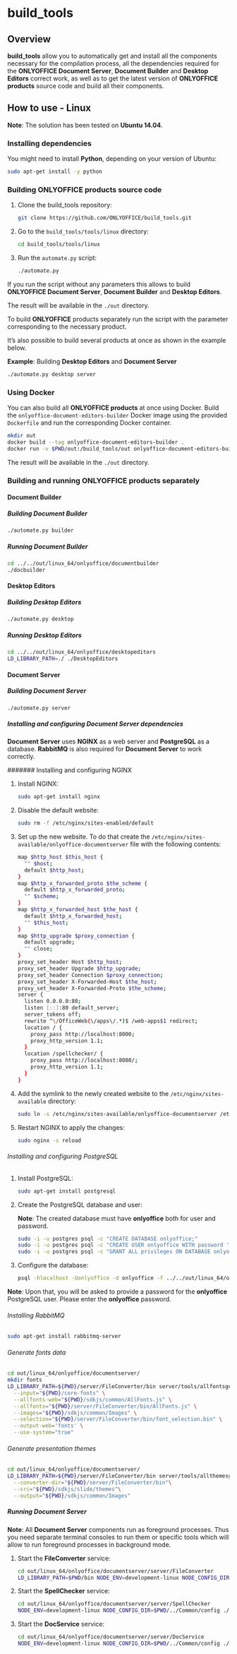 # build_tools

## Overview

**build_tools** allow you to automatically get and install all the components
necessary for the compilation process, all the dependencies required for the
**ONLYOFFICE Document Server**, **Document Builder** and **Desktop Editors**
 correct work, as well as to get the latest version of
**ONLYOFFICE products** source code and build all their components.

## How to use - Linux

**Note**: The solution has been tested on **Ubuntu 14.04**.

### Installing dependencies

You might need to install **Python**, depending on your version of Ubuntu:

```bash
sudo apt-get install -y python
```

### Building ONLYOFFICE products source code

1. Clone the build_tools repository:

    ```bash
    git clone https://github.com/ONLYOFFICE/build_tools.git
    ```

2. Go to the `build_tools/tools/linux` directory:

    ```bash
    cd build_tools/tools/linux
    ```

3. Run the `automate.py` script:

    ```bash
    ./automate.py
    ```

If you run the script without any parameters this allows to build **ONLYOFFICE
Document Server**, **Document Builder** and **Desktop Editors**.

The result will be available in the `./out` directory.

To build **ONLYOFFICE** products separately run the script with the parameter
corresponding to the necessary product.

It’s also possible to build several products at once as shown in the example
below.

**Example**: Building **Desktop Editors** and **Document Server**

```bash
./automate.py desktop server
```

### Using Docker

You can also build all **ONLYOFFICE products** at once using Docker.
Build the `onlyoffice-document-editors-builder` Docker image using the
provided `Dockerfile` and run the corresponding Docker container.

```bash
mkdir out
docker build --tag onlyoffice-document-editors-builder .
docker run -v $PWD/out:/build_tools/out onlyoffice-document-editors-builder
```

The result will be available in the `./out` directory.

### Building and running ONLYOFFICE products separately

#### Document Builder

##### Building Document Builder

```bash
./automate.py builder
```

##### Running Document Builder

```bash
cd ../../out/linux_64/onlyoffice/documentbuilder
./docbuilder
```

#### Desktop Editors

##### Building Desktop Editors

```bash
./automate.py desktop
```

##### Running Desktop Editors

```bash
cd ../../out/linux_64/onlyoffice/desktopeditors
LD_LIBRARY_PATH=./ ./DesktopEditors
```

#### Document Server

##### Building Document Server

```bash
./automate.py server
```

##### Installing and configuring Document Server dependencies

**Document Server** uses **NGINX** as a web server and **PostgreSQL** as a database.
**RabbitMQ** is also required for **Document Server** to work correctly.

####### Installing and configuring NGINX

1. Install NGINX:

    ```bash
    sudo apt-get install nginx
    ```

2. Disable the default website:

    ```bash
    sudo rm -f /etc/nginx/sites-enabled/default
    ```

3. Set up the new website. To do that create the `/etc/nginx/sites-available/onlyoffice-documentserver`
   file with the following contents:

    ```bash
    map $http_host $this_host {
      "" $host;
      default $http_host;
    }
    map $http_x_forwarded_proto $the_scheme {
      default $http_x_forwarded_proto;
      "" $scheme;
    }
    map $http_x_forwarded_host $the_host {
      default $http_x_forwarded_host;
      "" $this_host;
    }
    map $http_upgrade $proxy_connection {
      default upgrade;
      "" close;
    }
    proxy_set_header Host $http_host;
    proxy_set_header Upgrade $http_upgrade;
    proxy_set_header Connection $proxy_connection;
    proxy_set_header X-Forwarded-Host $the_host;
    proxy_set_header X-Forwarded-Proto $the_scheme;
    server {
      listen 0.0.0.0:80;
      listen [::]:80 default_server;
      server_tokens off;
      rewrite ^\/OfficeWeb(\/apps\/.*)$ /web-apps$1 redirect;
      location / {
        proxy_pass http://localhost:8000;
        proxy_http_version 1.1;
      }
      location /spellchecker/ {
        proxy_pass http://localhost:8080/;
        proxy_http_version 1.1;
      }
    }
    ```

4. Add the symlink to the newly created website to the
   `/etc/nginx/sites-available` directory:

    ```bash
    sudo ln -s /etc/nginx/sites-available/onlyoffice-documentserver /etc/nginx/sites-enabled/onlyoffice-documentserver
    ```

5. Restart NGINX to apply the changes:

    ```bash
    sudo nginx -s reload
    ```

###### Installing and configuring PostgreSQL

1. Install PostgreSQL:

    ```bash
    sudo apt-get install postgresql
    ```

2. Create the PostgreSQL database and user:

    **Note**: The created database must have **onlyoffice** both for user and password.

    ```bash
    sudo -i -u postgres psql -c "CREATE DATABASE onlyoffice;"
    sudo -i -u postgres psql -c "CREATE USER onlyoffice WITH password 'onlyoffice';"
    sudo -i -u postgres psql -c "GRANT ALL privileges ON DATABASE onlyoffice TO onlyoffice;"
    ```

3. Configure the database:

    ```bash
    psql -hlocalhost -Uonlyoffice -d onlyoffice -f ../../out/linux_64/onlyoffice/documentserver/server/schema/postgresql/createdb.sql
    ```

**Note**: Upon that, you will be asked to provide a password for the **onlyoffice**
PostgreSQL user. Please enter the **onlyoffice** password.

###### Installing RabbitMQ

```bash
sudo apt-get install rabbitmq-server
```

###### Generate fonts data

```bash
cd out/linux_64/onlyoffice/documentserver/
mkdir fonts
LD_LIBRARY_PATH=${PWD}/server/FileConverter/bin server/tools/allfontsgen \
  --input="${PWD}/core-fonts" \
  --allfonts-web="${PWD}/sdkjs/common/AllFonts.js" \
  --allfonts="${PWD}/server/FileConverter/bin/AllFonts.js" \
  --images="${PWD}/sdkjs/common/Images" \
  --selection="${PWD}/server/FileConverter/bin/font_selection.bin" \
  --output-web='fonts' \
  --use-system="true"
```

###### Generate presentation themes

```bash
cd out/linux_64/onlyoffice/documentserver/
LD_LIBRARY_PATH=${PWD}/server/FileConverter/bin server/tools/allthemesgen \
  --converter-dir="${PWD}/server/FileConverter/bin"\
  --src="${PWD}/sdkjs/slide/themes"\
  --output="${PWD}/sdkjs/common/Images"
```

##### Running Document Server

**Note**: All **Document Server** components run as foreground processes. Thus
you need separate terminal consoles to run them or specific tools which will
allow to run foreground processes in background mode.

1. Start the **FileConverter** service:

    ```bash
    cd out/linux_64/onlyoffice/documentserver/server/FileConverter
    LD_LIBRARY_PATH=$PWD/bin NODE_ENV=development-linux NODE_CONFIG_DIR=$PWD/../Common/config ./converter
    ```

2. Start the **SpellChecker** service:

    ```bash
    cd out/linux_64/onlyoffice/documentserver/server/SpellChecker
    NODE_ENV=development-linux NODE_CONFIG_DIR=$PWD/../Common/config ./spellchecker
    ```

3. Start the **DocService** service:

    ```bash
    cd out/linux_64/onlyoffice/documentserver/server/DocService
    NODE_ENV=development-linux NODE_CONFIG_DIR=$PWD/../Common/config ./docservice
    ```
